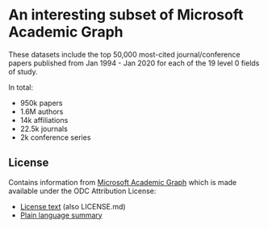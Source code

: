 # An interesting subset of Microsoft Academic Graph
These datasets include the top 50,000 most-cited journal/conference papers published from Jan 1994 - Jan 2020 for each of the 19 level 0 fields of study.

In total:
* 950k papers
* 1.6M authors
* 14k affiliations
* 22.5k journals
* 2k conference series

## License
Contains information from [Microsoft Academic Graph](https://www.microsoft.com/en-us/research/project/microsoft-academic-graph/) which is made available under the ODC Attribution License:

* [License text](https://opendatacommons.org/licenses/by/1.0/) (also LICENSE.md) 
* [Plain language summary](https://opendatacommons.org/licenses/by/summary/index.html)

